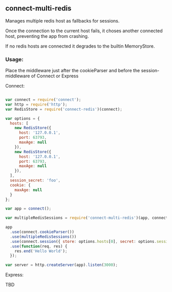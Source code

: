 ## connect-multi-redis

Manages multiple redis host as fallbacks for sessions.

Once the connection to the current host fails, it choses another connected host, preventing the app from crashing.

If no redis hosts are connected it degrades to the builtin MemoryStore.

### Usage:

Place the middleware just after the cookieParser and before the session-middleware of Connect or Express

Connect:

```javascript

var connect = require('connect');
var http = require('http');
var RedisStore = require('connect-redis')(connect);

var options = {
  hosts: [
    new RedisStore({
      host: '127.0.0.1',
      port: 63793,
      maxAge: null
    }),
    new RedisStore({
      host: '127.0.0.1',
      port: 63793,
      maxAge: null
    }),
  ],
  session_secret: 'foo',
  cookie: {
    maxAge: null
  }
};

var app = connect();

var multipleRedisSessions = require('connect-multi-redis')(app, connect.session, options);

app
  .use(connect.cookieParser())
  .use(multipleRedisSessions())
  .use(connect.session({ store: options.hosts[0], secret: options.session_secret }))
  .use(function(req, res) {
    res.end('Hello World');
  });

var server = http.createServer(app).listen(3000);

```

Express:

TBD